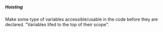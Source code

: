 ##### Hoisting
Make some type of variables accessible/usable in the code before they are declared.
"Variables lifed to the top of their scope".